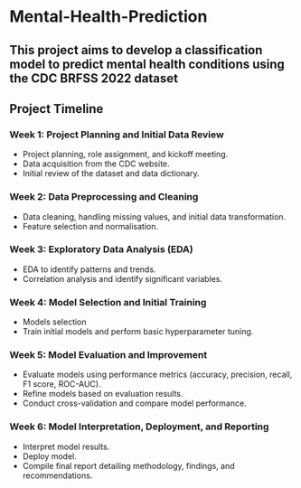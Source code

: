 # Mental-Health-Prediction

## This project aims to develop a classification model to predict mental health conditions using the CDC BRFSS 2022 dataset

## Project Timeline

### Week 1: Project Planning and Initial Data Review

* Project planning, role assignment, and kickoff meeting.
* Data acquisition from the CDC website.
* Initial review of the dataset and data dictionary.
  
### Week 2: Data Preprocessing and Cleaning

* Data cleaning, handling missing values, and initial data transformation.
* Feature selection and normalisation.

### Week 3: Exploratory Data Analysis (EDA)

* EDA to identify patterns and trends.
* Correlation analysis and identify significant variables.

### Week 4: Model Selection and Initial Training

* Models selection
* Train initial models and perform basic hyperparameter tuning.
  
### Week 5: Model Evaluation and Improvement

* Evaluate models using performance metrics (accuracy, precision, recall, F1 score, ROC-AUC).
* Refine models based on evaluation results.
* Conduct cross-validation and compare model performance.
  
### Week 6: Model Interpretation, Deployment, and Reporting

* Interpret model results.
* Deploy model.
* Compile final report detailing methodology, findings, and recommendations.

